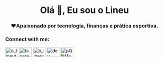 <h1 align="center">Olá 👋, Eu sou o Lineu</h1>
<h3 align="center">❤Apaixonado por tecnologia, finanças e prática esportiva.</h3>

<h3 align="left">Connect with me:</h3>
<p align="left">
<a href="https://twitter.com/o_lineutavares" target="blank"><img align="center" src="https://raw.githubusercontent.com/rahuldkjain/github-profile-readme-generator/master/src/images/icons/Social/twitter.svg" alt="o_lineutavares" height="30" width="40" /></a>
<a href="https://linkedin.com/in/tavareslineu" target="blank"><img align="center" src="https://raw.githubusercontent.com/rahuldkjain/github-profile-readme-generator/master/src/images/icons/Social/linked-in-alt.svg" alt="tavareslineu" height="30" width="40" /></a>
<a href="https://instagram.com/o_lineutavares" target="blank"><img align="center" src="https://raw.githubusercontent.com/rahuldkjain/github-profile-readme-generator/master/src/images/icons/Social/instagram.svg" alt="o_lineutavares" height="30" width="40" /></a>
<a href="https://www.youtube.com/c/dev com café" target="blank"><img align="center" src="https://raw.githubusercontent.com/rahuldkjain/github-profile-readme-generator/master/src/images/icons/Social/youtube.svg" alt="dev com café" height="30" width="40" /></a>
<a href="https://discord.gg/pQNMx9RPWN" target="blank"><img align="center" src="https://raw.githubusercontent.com/rahuldkjain/github-profile-readme-generator/master/src/images/icons/Social/discord.svg" alt="pQNMx9RPWN" height="30" width="40" /></a>
</p>
